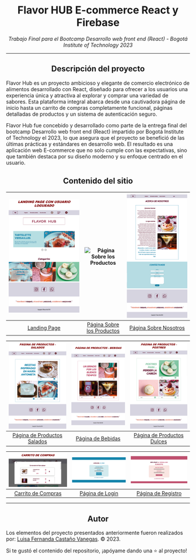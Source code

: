 <!-- Centrar el título -->
<h1 align="center">Flavor HUB E-commerce React y Firebase</h1>

<!-- Subtítulo -->
<p align="center"><em>Trabajo Final para el Bootcamp Desarrollo web front end (React) - Bogotá Institute of Technology 2023</em></p>

<!-- Separador -->
<hr>

<!-- Contenido del sitio -->
<h2 align="center">Descripción del proyecto</h2>

<p>Flavor Hub es un proyecto ambicioso y elegante de comercio electrónico de alimentos desarrollado con React, diseñado para ofrecer a los usuarios una experiencia única y atractiva al explorar y comprar una variedad de sabores. Esta plataforma integral abarca desde una cautivadora página de inicio hasta un carrito de compras completamente funcional, páginas detalladas de productos y un sistema de autenticación seguro.</p>

<p>Flavor Hub fue concebido y desarrollado como parte de la entrega final del bootcamp Desarrollo web front end (React) impartido por Bogotá Institute of Technology el 2023, lo que asegura que el proyecto se benefició de las últimas prácticas y estándares en desarrollo web. El resultado es una aplicación web E-commerce que no solo cumple con las expectativas, sino que también destaca por su diseño moderno y su enfoque centrado en el usuario.</p>

<!-- Contenido del sitio -->
<h2 align="center">Contenido del sitio</h2>

| ![Landing Page](/AspectoFlavorHub/LandingPage.png) | ![Página Sobre los Productos](/AspectoFlavorHub/sobreLosProductos.png) | ![Página Sobre Nosotros](/AspectoFlavorHub/sobreNosotros.png) |
|:---:|:---:|:---:|
| [Landing Page](#landing-page) |  [Página Sobre los Productos](#sobre-los-productos) | [Página Sobre Nosotros](#sobre-nosotros) |



| ![Página de Productos Salados](/AspectoFlavorHub/SaltyProducts.png) | ![Página de Bebidas](/AspectoFlavorHub/DrinksProducts.png) | ![Página de Productos Dulces](/AspectoFlavorHub/SweetProducts.png) |
|:---:|:---:|:---:|
| [Página de Productos Salados](#productos-salados) | [Página de Bebidas](#bebidas) | [Página de Productos Dulces](#productos-dulces) |

| ![Carrito de Compras](/AspectoFlavorHub/ShoppingCart.png) | ![Página de Login](/AspectoFlavorHub/Login.PNG) | ![Página de Registro](/AspectoFlavorHub/Registro.PNG) |
|:---:|:---:|:---:|
| [Carrito de Compras](#carrito-de-compras) | [Página de Login](#login) | [Página de Registro](#registro) |

<!-- Separador -->
<hr>

<!-- Subtítulo de Autor -->
<h2 align="center">Autor</h2>

Los elementos del proyecto presentados anteriormente fueron realizados por: 
[Luisa Fernanda Castaño Vanegas](https://www.linkedin.com/in/luisacastanovanegas/). © 2023.
<br>

<!-- Mensaje de Estrellita -->
<p>Si te gustó el contenido del repositorio, ¡apóyame dando una ⭐ al proyecto!</p>
